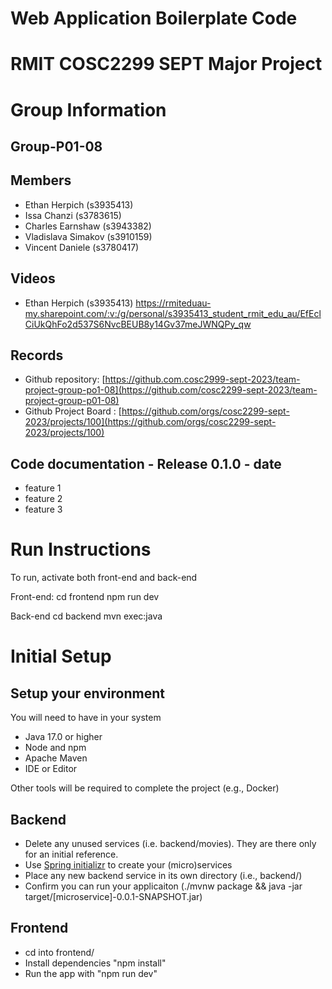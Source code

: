 # Web Application Boilerplate Code


# RMIT COSC2299 SEPT Major Project

# Group Information

## Group-P01-08

## Members
* Ethan Herpich (s3935413)
* Issa Chanzi (s3783615)
* Charles Earnshaw (s3943382)
* Vladislava Simakov (s3910159)
* Vincent Daniele (s3780417)


## Videos

* Ethan Herpich (s3935413)
https://rmiteduau-my.sharepoint.com/:v:/g/personal/s3935413_student_rmit_edu_au/EfEclCiUkQhFo2d537S6NvcBEUB8y14Gv37meJWNQPy_qw

## Records

* Github repository: [https://github.com.cosc2999-sept-2023/team-project-group-po1-08](https://github.com/cosc2299-sept-2023/team-project-group-p01-08)
* Github Project Board : [https://github.com/orgs/cosc2299-sept-2023/projects/100](https://github.com/orgs/cosc2299-sept-2023/projects/100)

	
## Code documentation - Release 0.1.0 - date
* feature 1
* feature 2
* feature 3
  

# Run Instructions

To run, activate both front-end and back-end

Front-end:
    cd frontend
    npm run dev

Back-end
    cd backend
    mvn exec:java


# Initial Setup

## Setup your environment 
You will need to have in your system

- Java 17.0 or higher
- Node and npm
- Apache Maven
- IDE or Editor

Other tools will be required to complete the project (e.g., Docker)

## Backend

- Delete any unused services (i.e. backend/movies). They are there only for an initial reference.
- Use [Spring initializr](https://start.spring.io/) to create your (micro)services
- Place any new backend service in its own directory (i.e., backend/<service-name>)
- Confirm you can run your applicaiton (./mvnw package && java -jar target/[microservice]-0.0.1-SNAPSHOT.jar)

## Frontend
- cd into frontend/
- Install dependencies "npm install"
- Run the app with "npm run dev"




